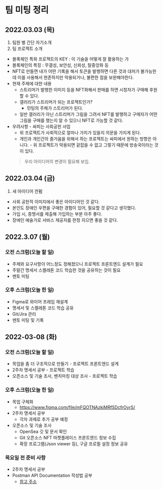<!-- @format -->

# 팀 미팅 정리

## 2022.03.03 (목)

1. 팀원 별 간단 자기소개
2. 팀 프로젝트 소개

-   블록체인 특화 프로젝트의 KEY : 이 기술을 어떻게 잘 활용하는 가
-   블록체인의 특징 : 무결성, 보안성, 신뢰성, 탈중앙화 등
-   NFT로 만들면 내가 어떤 기록을 해서 토큰을 발행하면 다른 것과 대처가 불가능한데 이를 사용해서 현존하지만 악용되거나, 불편한 점을 보완해야한다.
-   현재 주제에 대한 내용
    -   스트리머가 발행한 이미지 등을 NFT화해서 판매를 하면 시청자가 구매해 후원할 수 있다.
    -   갤러리가 스트리머가 되는 프로젝트인가?
        -   민팅의 주체가 스트리머가 된다.
    -   일반 갤러리가 아닌 스트리머가 그림을 그려서 NFT를 발행하고 구매자가 어떤 그림을 구매를 했는지 알 수 있으니 NFT로 가능할 것 같다.
-   우려사항 - 싸피는 사회공헌 사업  
     - 위 프로젝트가 사회적으로 얼마나 가치가 있을지 의문을 가지게 된다.  
     - 개인과 개인간의 즐거움을 위해서 하는 프로젝트는 싸피에서 원하는 방향은 아니다. - 위 프로젝트가 악용되면 겉잡을 수 없고 그렇기 때문에 방송국이라는 것이 있다.
    > 우리 아이디어의 변경이 필요해 보임.



## 2022.03.04 (금)

1. 새 아이디어 컨펌

-   사회 공헌적 이미지에서 좋은 아이디어인 것 같다.  
-   본인도 장애인 우편을 구매한 경험이 있어, 필요할 것 같다고 생각했다.
-   가입 시, 증명서를 제출해 가입하는 부분 아주 좋다.  
-   장애인 예술가로 서비스 제공자를 한정 지으면 좋을 것 같다.  



## 2022.3.07 (월)
### 오전 스크럼(오늘 할 일)

- 주제와 요구사항이 어느정도 정해졌으니 프로젝트 프론트엔드 설계가 필요
- 주말간 명세서 스켈레톤 코드 학습한 것을 공유하는 것이 필요
- 멘토 미팅

### 오후 스크럼(오늘 한 일)

- Figma로 와이어 프레임 재설계
- 명세서 및 스켈레톤 코드 학습 공유
- Git/Jira 관리
- 멘토 미팅 및 기록



## 2022-03-08 (화)

### 오전 스크럼(오늘 할 일)

- 목업을 좀 더 구조적으로 만들기 - 프로젝트 프론트엔드 설계
- 2주차 명세서 공부 - 프로젝트 학습
- 오픈소스 및 기술 조사, 벤치마킹 대상 조사 - 프로젝트 학습

### 오후 스크럼(오늘 한 일)

- 목업 구체화  
  - https://www.figma.com/file/mFQOTNAzkjMRfSDcfrOyrS/
- 2주차 명세서 공부
  - 각자 과제로 추가 공부 예정
- 오픈소스 및 기술 조사
  - OpenSea 깃 및 문서 확인
  - Git 오픈소스 NFT 마켓플레이스 프론트엔드 정보 수집
  - 확장 프로그램(Json viewer 등), 구글 프로필 설정 정보 공유

### 목요일 전 준비 사항

- 2주차 명세서 공부
- Postman API Documentation 작성법 공부
  - [참고 주소](https://binit.tistory.com/17)

